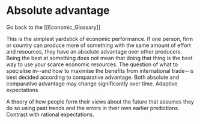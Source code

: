 # Absolute advantage

Go back to the [[Economic_Glossary]]


This is the simplest yardstick of economic performance. If one person, firm or country can produce more of something with the same amount of effort and resources, they have an absolute advantage over other producers. Being the best at something does not mean that doing that thing is the best way to use your scarce economic resources. The question of what to specialise in--and how to maximise the benefits from international trade--is best decided according to comparative advantage. Both absolute and comparative advantage may change significantly over time.
Adaptive expectations

A theory of how people form their views about the future that assumes they do so using past trends and the errors in their own earlier predictions. Contrast with rational expectations.

